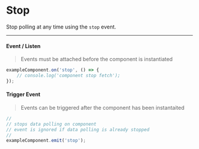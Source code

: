 # Stop

Stop polling at any time using the `stop` event.

---

#### Event / Listen

> Events must be attached before the component is instantiated

```js
exampleComponent.on('stop', () => {
    // console.log('component stop fetch');
});
```

#### Trigger Event

> Events can be triggered after the component has been instantaited

```js
//
// stops data polling on component
// event is ignored if data polling is already stopped
//
exampleComponent.emit('stop');
```
